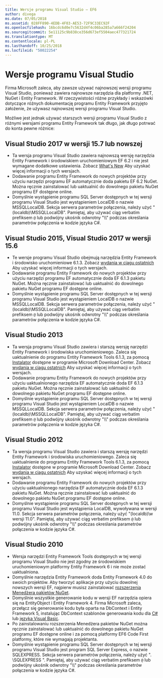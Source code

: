 ```yaml
---
title: Wersje programu Visual Studio — EF6
author: divega
ms.date: 07/05/2018
ms.assetid: 028FF890-4EDB-4F03-AE53-72F9C33EC92F
ms.openlocfilehash: 16bcdc6d0e7c5632d4f4c06ba285a7a666f24204
ms.sourcegitcommit: 5e11125c9b838ce356d673ef5504aec477321724
ms.translationtype: MT
ms.contentlocale: pl-PL
ms.lasthandoff: 10/25/2018
ms.locfileid: "50022254"
---
```

# <a name="visual-studio-releases"></a>Wersje programu Visual Studio

Firma Microsoft zaleca, aby zawsze używać najnowszej wersji programu Visual Studio, ponieważ zawiera najnowsze narzędzia dla platformy .NET, NuGet i Entity Framework.
W rzeczywistości różne przykłady i wskazówki dotyczące różnych dokumentację programu Entity Framework przyjęto założenie, że używasz najnowszej wersji programu Visual Studio.

Możliwe jest jednak używać starszych wersji programu Visual Studio z różnymi wersjami programu Entity Framework tak długo, jak długo potrwać do konta pewne różnice:

## <a name="visual-studio-2017-157-and-newer"></a>Visual Studio 2017 w wersji 15.7 lub nowszej

- Ta wersja programu Visual Studio zawiera najnowszą wersję narzędzia Entity Framework i środowiskiem uruchomieniowym EF 6.2 i nie jest wymagane dodatkowe ustawienia.
Zobacz [What's New](~/ef6/what-is-new/index.md) Aby uzyskać więcej informacji o tych wersjach.
- Dodawanie programu Entity Framework do nowych projektów przy użyciu narzędzi programu EF automatycznie doda pakietu EF 6.2 NuGet.
Można ręcznie zainstalować lub uaktualnić do dowolnego pakietu NuGet programu EF dostępne online.
- Domyślnie wystąpienie programu SQL Server dostępnych w tej wersji programu Visual Studio jest wystąpieniem LocalDB o nazwie MSSQLLocalDB.
Sekcja serwera parametrów połączenia, należy użyć "(localdb)\\MSSQLLocalDB".
Pamiętaj, aby używać ciąg verbatim prefiksem `@` lub podwójny ukośnik odwrotny "\\\\" podczas określania parametrów połączenia w kodzie języka C#.  


## <a name="visual-studio-2015-to-visual-studio-2017-156"></a>Visual Studio 2015, Visual Studio 2017 w wersji 15.6

- Te wersje programu Visual Studio obejmują narzędzia Entity Framework i środowisko uruchomieniowe 6.1.3.
Zobacz [wydania w ciągu ostatnich](~/ef6/what-is-new/past-releases.md#ef-613) Aby uzyskać więcej informacji o tych wersjach.
- Dodawanie programu Entity Framework do nowych projektów przy użyciu narzędzi programu EF automatycznie doda EF 6.1.3 pakietu NuGet.
Można ręcznie zainstalować lub uaktualnić do dowolnego pakietu NuGet programu EF dostępne online.
- Domyślnie wystąpienie programu SQL Server dostępnych w tej wersji programu Visual Studio jest wystąpieniem LocalDB o nazwie MSSQLLocalDB.
Sekcja serwera parametrów połączenia, należy użyć "(localdb)\\MSSQLLocalDB".
Pamiętaj, aby używać ciąg verbatim prefiksem `@` lub podwójny ukośnik odwrotny "\\\\" podczas określania parametrów połączenia w kodzie języka C#.  


## <a name="visual-studio-2013"></a>Visual Studio 2013
- Ta wersja programu Visual Studio zawiera i starszą wersję narzędzi Entity Framework i środowiska uruchomieniowego.
Zaleca się uaktualnienie do programu Entity Framework Tools 6.1.3, za pomocą [Instalator](https://www.microsoft.com/download/details.aspx?id=40762) dostępne w programie Microsoft Download Center.
Zobacz [wydania w ciągu ostatnich](~/ef6/what-is-new/past-releases.md#ef-613) Aby uzyskać więcej informacji o tych wersjach.
- Dodawanie programu Entity Framework do nowych projektów przy użyciu uaktualnionego narzędzia EF automatycznie doda EF 6.1.3 pakietu NuGet.
Można ręcznie zainstalować lub uaktualnić do dowolnego pakietu NuGet programu EF dostępne online.
- Domyślnie wystąpienie programu SQL Server dostępnych w tej wersji programu Visual Studio jest wystąpieniem LocalDB o nazwie MSSQLLocalDB.
Sekcja serwera parametrów połączenia, należy użyć "(localdb)\\MSSQLLocalDB".
Pamiętaj, aby używać ciąg verbatim prefiksem `@` lub podwójny ukośnik odwrotny "\\\\" podczas określania parametrów połączenia w kodzie języka C#.  

## <a name="visual-studio-2012"></a>Visual Studio 2012

- Ta wersja programu Visual Studio zawiera i starszą wersję narzędzi Entity Framework i środowiska uruchomieniowego.
Zaleca się uaktualnienie do programu Entity Framework Tools 6.1.3, za pomocą [Instalator](https://www.microsoft.com/download/details.aspx?id=40762) dostępne w programie Microsoft Download Center.
Zobacz [wydania w ciągu ostatnich](~/ef6/what-is-new/past-releases.md#ef-613) Aby uzyskać więcej informacji o tych wersjach.
- Dodawanie programu Entity Framework do nowych projektów przy użyciu uaktualnionego narzędzia EF automatycznie doda EF 6.1.3 pakietu NuGet.
Można ręcznie zainstalować lub uaktualnić do dowolnego pakietu NuGet programu EF dostępne online.
- Domyślnie wystąpienie programu SQL Server dostępnych w tej wersji programu Visual Studio jest wystąpienia LocalDB, wywoływana w wersji 11.0.
Sekcja serwera parametrów połączenia, należy użyć "(localdb)\\w wersji 11.0".
Pamiętaj, aby używać ciąg verbatim prefiksem `@` lub podwójny ukośnik odwrotny "\\\\" podczas określania parametrów połączenia w kodzie języka C#.  

## <a name="visual-studio-2010"></a>Visual Studio 2010

- Wersja narzędzi Entity Framework Tools dostępnych w tej wersji programu Visual Studio nie jest zgodny ze środowiskiem uruchomieniowym platformy Entity Framework 6 i nie może zostać uaktualniona.
- Domyślnie narzędzia Entity Framework doda Entity Framework 4.0 do swoich projektów.
Aby tworzyć aplikacje przy użyciu dowolnej nowszych wersji EF, najpierw musisz zainstalować [rozszerzenia Menedżera pakietów NuGet](https://marketplace.visualstudio.com/items?itemName=NuGetTeam.NuGetPackageManager).
- Domyślnie wszystkie generowanie kodu w wersji EF narzędzia opiera się na EntityObject i Entity Framework 4.
Firma Microsoft zaleca, przełącz się generowanie kodu była oparta na DbContext i Entity Framework 5, instalując DbContext szablonów generowania kodu dla [C#](https://marketplace.visualstudio.com/items?itemName=EntityFrameworkTeam.EF5xDbContextGeneratorforC) lub [języka Visual Basic](https://marketplace.visualstudio.com/items?itemName=EntityFrameworkTeam.EF5xDbContextGeneratorforVBNET).
- Po zainstalowaniu rozszerzenia Menedżera pakietów NuGet można ręcznie zainstalować lub uaktualnić do dowolnego pakietu NuGet programu EF dostępne online i za pomocą platformy EF6 Code First platformy, które nie wymagają projektanta.
- Domyślnie wystąpienie programu SQL Server dostępnych w tej wersji programu Visual Studio jest program SQL Server Express, o nazwie SQLEXPRESS.
Sekcja serwera parametrów połączenia, należy użyć ". \\SQLEXPRESS ".
Pamiętaj, aby używać ciąg verbatim prefiksem `@` lub podwójny ukośnik odwrotny "\\\\" podczas określania parametrów połączenia w kodzie języka C#.
